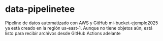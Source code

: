 # data-pipelinetee
Pipeline de datos automatizado con AWS y GitHub 
mi-bucket-ejemplo2025 ya está creado en la región us-east-1. Aunque no tiene objetos aún, está listo para recibir archivos desde GitHub Actions  adelante 

